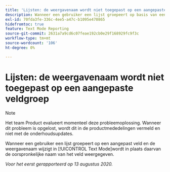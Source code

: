 ```yaml
---
title: 'Lijsten: de weergavenaam wordt niet toegepast op een aangepaste veldgroep'
description: Wanneer een gebruiker een lijst groepeert op basis van een aangepast veld en de weergavenaam wijzigt in Tekstmodus, wordt in plaats daarvan de oorspronkelijke naam van het veld weergegeven.
exl-id: 70fda3fe-336c-4ee5-a47c-b1095e470865
hidefromtoc: true
feature: Text Mode Reporting
source-git-commit: 2631a7a9cd6c07feae192cb0e29f168929fc9f3c
workflow-type: tm+mt
source-wordcount: '106'
ht-degree: 0%

---
```


# Lijsten: de weergavenaam wordt niet toegepast op een aangepaste veldgroep

>[!NOTE]
>
>Het team Product evalueert momenteel deze probleemoplossing. Wanneer dit probleem is opgelost, wordt dit in de productmededelingen vermeld en niet met de onderhoudsupdates.

Wanneer een gebruiker een lijst groepeert op een aangepast veld en de weergavenaam wijzigt in [!UICONTROL Text Mode]wordt in plaats daarvan de oorspronkelijke naam van het veld weergegeven.

_Voor het eerst gerapporteerd op 13 augustus 2020._
